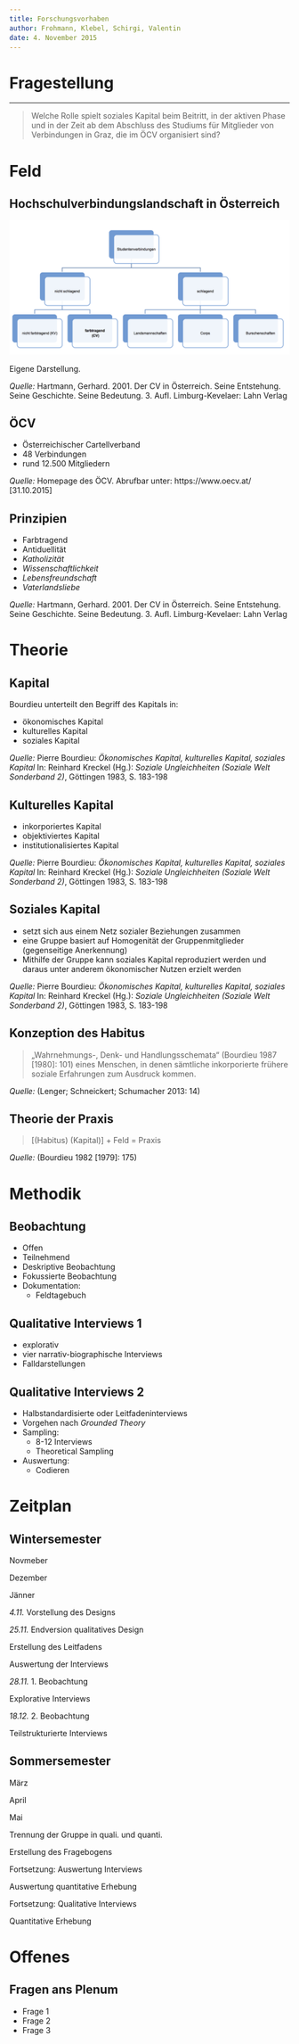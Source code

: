 ```yaml
---
title: Forschungsvorhaben
author: Frohmann, Klebel, Schirgi, Valentin
date: 4. November 2015
---
```


# Fragestellung

--------

> Welche Rolle spielt soziales Kapital beim Beitritt, in der aktiven Phase und in der Zeit ab dem Abschluss des Studiums für Mitglieder von Verbindungen in Graz, die im ÖCV organisiert sind?


# Feld
## Hochschulverbindungslandschaft in Österreich

![](grafik_antonia.png)

<div class="source">Eigene Darstellung.

<i>Quelle:</i> Hartmann, Gerhard. 2001. Der CV in Österreich. Seine Entstehung. Seine Geschichte. Seine Bedeutung. 3. Aufl. Limburg-Kevelaer: Lahn Verlag
</div>

## ÖCV

- Österreichischer Cartellverband
- 48 Verbindungen
- rund 12.500 Mitgliedern

<div class="source"><i>Quelle:</i> Homepage des ÖCV. Abrufbar unter: https://www.oecv.at/ [31.10.2015]
</div>

## Prinzipien

- Farbtragend
- Antiduellität
- *Katholizität*
- *Wissenschaftlichkeit*
- *Lebensfreundschaft*
- *Vaterlandsliebe*

<div class="source"><i>Quelle:</i> Hartmann, Gerhard. 2001. Der CV in Österreich. Seine Entstehung. Seine Geschichte. Seine Bedeutung. 3. Aufl. Limburg-Kevelaer: Lahn Verlag
</div>

# Theorie
## Kapital
Bourdieu unterteilt den Begriff des Kapitals in:

-   ökonomisches Kapital
-   kulturelles Kapital
-   soziales Kapital

<div class="source"><i>Quelle:</i> Pierre Bourdieu: <i>Ökonomisches Kapital, kulturelles Kapital, soziales Kapital</i> In: Reinhard Kreckel (Hg.): <i>Soziale Ungleichheiten (Soziale Welt Sonderband 2)</i>, Göttingen 1983, S. 183-198</div>

## Kulturelles Kapital

-   inkorporiertes Kapital
-   objektiviertes Kapital
-   institutionalisiertes Kapital

<div class="source"><i>Quelle:</i> Pierre Bourdieu: <i>Ökonomisches Kapital, kulturelles Kapital, soziales Kapital</i> In: Reinhard Kreckel (Hg.): <i>Soziale Ungleichheiten (Soziale Welt Sonderband 2)</i>, Göttingen 1983, S. 183-198</div>

## Soziales Kapital
-   setzt sich aus einem Netz sozialer Beziehungen zusammen
-   eine Gruppe basiert auf Homogenität der Gruppenmitglieder (gegenseitige Anerkennung)
-   Mithilfe der Gruppe kann soziales Kapital reproduziert werden und daraus unter anderem ökonomischer Nutzen erzielt werden

<div class="source"><i>Quelle:</i> Pierre Bourdieu: <i>Ökonomisches Kapital, kulturelles Kapital, soziales Kapital</i> In: Reinhard Kreckel (Hg.): <i>Soziale Ungleichheiten (Soziale Welt Sonderband 2)</i>, Göttingen 1983, S. 183-198</div>

## Konzeption des Habitus
> „Wahrnehmungs-, Denk- und Handlungsschemata“ (Bourdieu 1987 [1980]: 101) eines Menschen, in denen sämtliche inkorporierte frühere soziale Erfahrungen zum Ausdruck kommen.


<div class="source"><i>Quelle:</i> (Lenger; Schneickert; Schumacher 2013: 14)</div>




## Theorie der Praxis

>[(Habitus) (Kapital)] + Feld = Praxis

<div class="source"><i>Quelle:</i> (Bourdieu 1982 [1979]: 175)</div>


# Methodik
## Beobachtung

- Offen
- Teilnehmend
- Deskriptive Beobachtung
- Fokussierte Beobachtung
- Dokumentation:
    + Feldtagebuch

## Qualitative Interviews 1

- explorativ
- vier narrativ-biographische Interviews
- Falldarstellungen

## Qualitative Interviews 2

- Halbstandardisierte oder Leitfadeninterviews
- Vorgehen nach *Grounded Theory*
- Sampling:
    + 8-12 Interviews
    + Theoretical Sampling
- Auswertung:
    + Codieren


# Zeitplan
## Wintersemester

<div id="base">
<div id="line"></div>
<div id="nov_dez"></div>
<div id="dez_jan"></div>
<p id="nov">Novmeber</p>
<p id="dez">Dezember</p>
<p id="jan">Jänner</p>
<p class="fragment design" data-fragment-index="2" id="design"><i>4.11.</i> Vorstellung des Designs</p>
<p class="fragment design" data-fragment-index="2" id="design_ende"><i>25.11.</i> Endversion qualitatives Design</p>

<p class="fragment design" data-fragment-index="2" id="design_leitfaden">Erstellung des Leitfadens</p>

<p class="fragment design" data-fragment-index="2" id="auswertung_interviews">Auswertung der Interviews</p>

<p class="fragment field" data-fragment-index="3" id="beobachtung_1"><i>28.11.</i> 1. Beobachtung</p>

<p class="fragment field" data-fragment-index="3" id="interviews_1">Explorative Interviews</p>

<p class="fragment field" data-fragment-index="3" id="beobachtung_2"><i>18.12.</i> 2. Beobachtung</p>

<p class="fragment field" data-fragment-index="3" id="interviews_2">Teilstrukturierte Interviews</p>

</div>


## Sommersemester

<div id="base">
<div id="line"></div>
<div id="nov_dez"></div>
<div id="dez_jan"></div>
<p id="nov">März</p>
<p id="april">April</p>
<p id="jan">Mai</p>

<p class="fragment design" data-fragment-index="2" id="trennung">Trennung der Gruppe in quali. und quanti.</p>

<p class="fragment design" data-fragment-index="2" id="fragebogen">Erstellung des Fragebogens</p>

<p class="fragment design" data-fragment-index="2" id="auswertung_interviews_2">Fortsetzung: Auswertung Interviews</p>

<p class="fragment design" data-fragment-index="2" id="auswertung_quant">Auswertung quantitative Erhebung</p>

<p class="fragment field" data-fragment-index="3" id="interviews_3">Fortsetzung: Qualitative Interviews</p>

<p class="fragment field" data-fragment-index="3" id="erhebung_fragebogen">Quantitative Erhebung</p>

</div>



# Offenes
## Fragen ans Plenum

- Frage 1
- Frage 2
- Frage 3


<!-- To change keyboard bindings for remote presentation tool:
keyboard: {
    39: 'next',
    37: 'prev'
}
 -->
